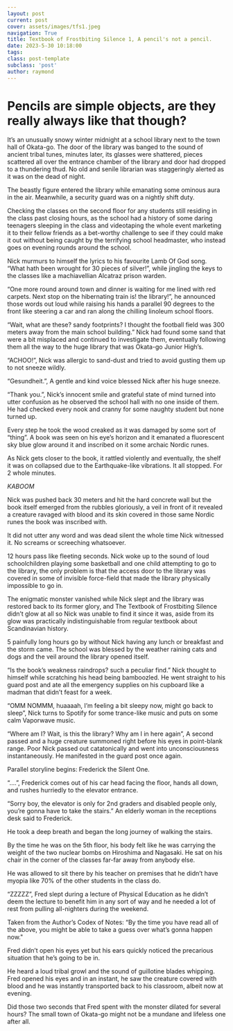 ```yaml
---
layout: post
current: post
cover: assets/images/tfs1.jpeg
navigation: True
title: Textbook of Frostbiting Silence 1, A pencil's not a pencil.
date: 2023-5-30 10:18:00
tags:
class: post-template
subclass: 'post'
author: raymond
---
```


# Pencils are simple objects, are they really always like that though?

It’s an unusually snowy winter midnight at a school library next to the town hall of Okata-go. 
The door of the library was banged to the sound of ancient tribal tunes, minutes later, its glasses were shattered, pieces scattered all over the entrance chamber of the library and door had dropped to a thundering thud. No old and senile librarian was staggeringly alerted as it was on the dead of night.

The beastly figure entered the library while emanating some ominous aura in the air. Meanwhile, a security guard was on a nightly shift duty. 

Checking the classes on the second floor for any students still residing in the class past closing hours, as the school had a history of some daring teenagers sleeping in the class and videotaping the whole event marketing it to their fellow friends as a bet-worthy challenge to see if they could make it out without being caught by the terrifying school headmaster, who instead goes on evening rounds around the school.

Nick murmurs to himself the lyrics to his favourite Lamb Of God song. “What hath been wrought for 30 pieces of silver!”, while jingling the keys to the classes like a machiavellian Alcatraz prison warden.

“One more round around town and dinner is waiting for me lined with red carpets. Next stop on the hibernating train is! the library!”, he announced those words out loud while raising his hands a parallel 90 degrees to the front like steering a car and ran along the chilling linoleum school floors.

“Wait, what are these? sandy footprints? I thought the football field was 300 meters away from the main school building.” Nick had found some sand that were a bit misplaced and continued to investigate them, eventually following them all the way to the huge library that was Okata-go Junior High’s.

“ACHOO!”, Nick was allergic to sand-dust and tried to avoid gusting them up to not sneeze wildly.

“Gesundheit.”, A gentle and kind voice blessed Nick after his huge sneeze.

“Thank you.”, Nick’s innocent smile and grateful state of mind turned into utter confusion as he observed the school hall with no one inside of them. He had checked every nook and cranny for some naughty student but none turned up.

Every step he took the wood creaked as it was damaged by some sort of “thing”. A book was seen on his eye’s horizon and it emanated a fluorescent sky blue glow around it and inscribed on it some archaic Nordic runes.

As Nick gets closer to the book, it rattled violently and eventually, the shelf it was on collapsed due to the Earthquake-like vibrations. It all stopped. For 2 whole minutes. 

*KABOOM* 

Nick was pushed back 30 meters and hit the hard concrete wall but the book itself emerged from the rubbles gloriously, a veil in front of it revealed a creature ravaged with blood and its skin covered in those same Nordic runes the book was inscribed with.

It did not utter any word and was dead silent the whole time Nick witnessed it. No screams or screeching whatsoever.  

12 hours pass like fleeting seconds. Nick woke up to the sound of loud schoolchildren playing some basketball and one child attempting to go to the library, the only problem is that the access door to the library was covered in some of invisible force-field that made the library physically impossible to go in.

The enigmatic monster vanished while Nick slept and the library was restored back to its former glory, and The Textbook of Frostbiting Silence didn’t glow at all so Nick was unable to find it since it was, aside from its glow was practically indistinguishable from regular textbook about Scandinavian history.

5 painfully long hours go by without Nick having any lunch or breakfast and the storm came. The school was blessed by the weather raining cats and dogs and the veil around the library opened itself. 

“Is the book’s weakness raindrops? such a peculiar find.” Nick thought to himself while scratching his head being bamboozled. He went straight to his guard post and ate all the emergency supplies on his cupboard like a madman that didn’t feast for a week. 

“OMM NOMMM, huaaaah, I’m feeling a bit sleepy now, might go back to sleep”, Nick turns to Spotify for some trance-like music and puts on some calm Vaporwave music.

“Where am I? Wait, is this the library? Why am I in here again”, A second passed and a huge creature summoned right before his eyes in point-blank range. Poor Nick passed out catatonically and went into unconsciousness instantaneously. He manifested in the guard post once again.

Parallel storyline begins: Frederick the Silent One.

“….”, Frederick comes out of his car head facing the floor, hands all down, and rushes hurriedly to the elevator entrance.

“Sorry boy, the elevator is only for 2nd graders and disabled people only, you’re gonna have to take the stairs.” An elderly woman in the receptions desk said to Frederick.

He took a deep breath and began the long journey of walking the stairs.

By the time he was on the 5th floor, his body felt like he was carrying the weight of the two nuclear bombs on Hiroshima and Nagasaki. He sat on his chair in the corner of the classes far-far away from anybody else. 

He was allowed to sit there by his teacher on premises that he didn’t have myopia like 70% of the other students in the class do.

“ZZZZZ”, Fred slept during a lecture of Physical Education as he didn’t deem the lecture to benefit him in any sort of way and he needed a lot of rest from pulling all-nighters during the weekend.

Taken from the Author’s Codex of Notes: “By the time you have read all of the above, you might be able to take a guess over what’s gonna happen now."

Fred didn’t open his eyes yet but his ears quickly noticed the precarious situation that he’s going to be in. 

He heard a loud tribal growl and the sound of guillotine blades whipping.
Fred opened his eyes and in an instant, he saw the creature covered with blood and he was instantly transported back to his classroom, albeit now at evening.

Did those two seconds that Fred spent with the monster dilated for several hours?
The small town of Okata-go might not be a mundane and lifeless one after all.
